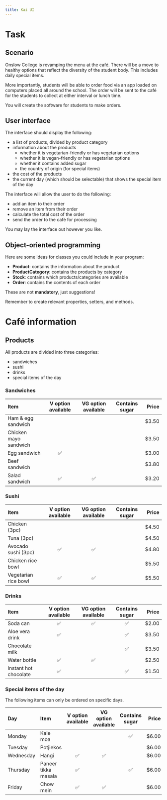 ```yaml
---
title: Kai UI
---
```


# Task

## Scenario

Onslow College is revamping the menu at the café. There will be a move to healthy options that reflect the diversity of the student body. This includes daily special items.

More importantly, students will be able to order food via an app loaded on computers placed all around the school. The order will be sent to the café for the students to collect at either interval or lunch time.

You will create the software for students to make orders.

## User interface

The interface should display the following:

- a list of products, divided by product category
- information about the products
    - whether it is vegetarian-friendly or has vegetarian options
    - whether it is vegan-friendly or has vegetarian options
    - whether it contains added sugar
    - the country of origin (for special items)
- the cost of the products
- the current day (which should be selectable) that shows the special item of the day

The interface will allow the user to do the following:

- add an item to their order
- remove an item from their order
- calculate the total cost of the order
- send the order to the café for processing

You may lay the interface out however you like.

## Object-oriented programming

Here are some ideas for classes you could include in your program:

- **Product**: contains the information about the product
- **ProductCategory**: contains the products by category
- **Stock**: contains which products/categories are available
- **Order**: contains the contents of each order

These are not **mandatory**, just suggestions!

Remember to create relevant properties, setters, and methods.

# Café information

## Products

All products are divided into three categories:

- sandwiches
- sushi
- drinks
- special items of the day

### Sandwiches

| Item | V option available | VG option available | Contains sugar | Price |
| :-- | :-: | :-: | :-: | --: |
| Ham & egg sandwich | | | | $3.50 |
| Chicken mayo sandwich | | | | $3.50 |
| Egg sandwich | ✅ | | | $3.00 |
| Beef sandwich | | | | $3.80 |
| Salad sandwich | ✅ | ✅ | | $3.20

### Sushi

| Item | V option available | VG option available | Contains sugar | Price |
| :-- | :-: | :-: | :-: | --: |
| Chicken (3pc) | | | | $4.50 |
| Tuna (3pc) | | | | $4.50 |
| Avocado sushi (3pc) | ✅ | ✅ | | $4.80 |
| Chicken rice bowl | | | | $5.50 |
| Vegetarian rice bowl | ✅ | ✅ | | $5.50 |

### Drinks

| Item | V option available | VG option available | Contains sugar | Price |
| :-- | :-: | :-: | :-: | --: |
| Soda can | ✅ | ✅ | ✅ | $2.00 |
| Aloe vera drink | ✅ | | ✅ | $3.50 |
| Chocolate milk | | | ✅ | $3.50 |
| Water bottle | ✅ | ✅ | | $2.50 |
| Instant hot chocolate | ✅ | | ✅ | $1.50 |

### Special items of the day

The following items can only be ordered on specific days.

| Day | Item | V option available | VG option available | Contains sugar | Price |
| :-- | :-- | :-: | :-: | :-: | --: |
| Monday | Kale moa | | | ✅ | $6.00 |
| Tuesday | Potjiekos | | | | $6.00 |
| Wednesday | Hangi | ✅ | ✅ | | $6.00 |
| Thursday | Paneer tikka masala | ✅ | | ✅ | $6.00 |
| Friday | Chow mein | ✅ | ✅ | | $6.00 |